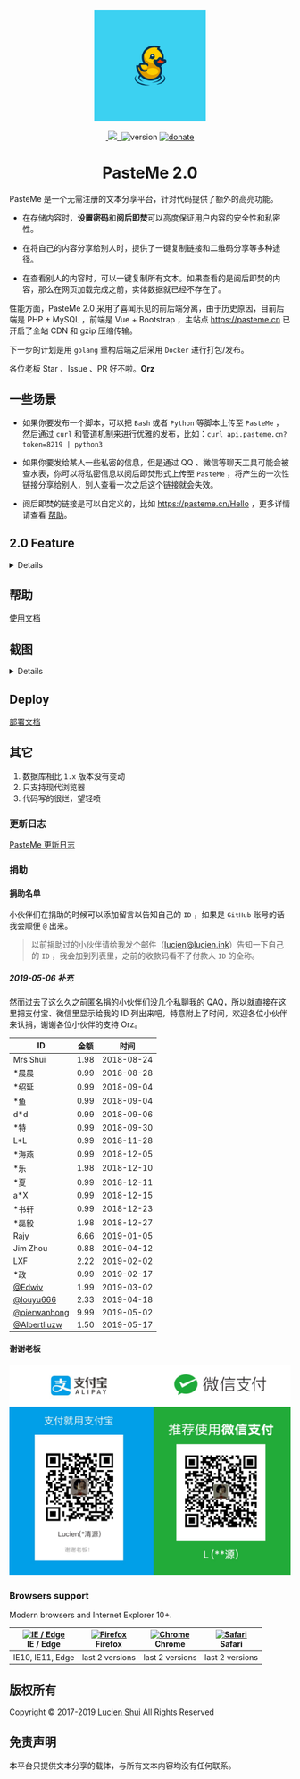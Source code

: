 <p align="center">
  <img src="https://github.com/LucienShui/gitcdn/blob/master/duck.png?raw=true" alt="" width=200>
</p>
<p align="center">
  <a href="https://github.com/LucienShui/PasteMe/tree/build">
    <img src="https://travis-ci.com/LucienShui/PasteMe.svg?branch=master" alt="">
  </a>
  <a href="https://cloud.drone.io/LucienShui/PasteMe">
    <img src="https://cloud.drone.io/api/badges/LucienShui/PasteMe/status.svg" />
  </a>
  <a href="./LICENSE">
    <img src="https://img.shields.io/eclipse-marketplace/l/notepad4e.svg" alt="">
  </a>
  <a>
    <img src="https://img.shields.io/badge/version-2.0.1-brightgreen.svg" alt="version">
  </a>
  <a href="#谢谢老板">
    <img src="https://img.shields.io/badge/%24-donate-ff69b4.svg" alt="donate">
  </a>
</p>
<div align="center">
  <h1>PasteMe 2.0</h1>
</div>

PasteMe 是一个无需注册的文本分享平台，针对代码提供了额外的高亮功能。

+ 在存储内容时，**设置密码**和**阅后即焚**可以高度保证用户内容的安全性和私密性。

+ 在将自己的内容分享给别人时，提供了一键复制链接和二维码分享等多种途径。

+ 在查看别人的内容时，可以一键复制所有文本。如果查看的是阅后即焚的内容，那么在网页加载完成之前，实体数据就已经不存在了。

性能方面，PasteMe 2.0 采用了喜闻乐见的前后端分离，由于历史原因，目前后端是 PHP + MySQL ，前端是 Vue + Bootstrap ，主站点 https://pasteme.cn 已开启了全站 CDN 和 gzip 压缩传输。

下一步的计划是用 `golang` 重构后端之后采用 `Docker` 进行打包/发布。

各位老板 Star 、Issue 、PR 好不啦。**Orz**

## 一些场景

+ 如果你要发布一个脚本，可以把 `Bash` 或者 `Python` 等脚本上传至 `PasteMe` ，然后通过 `curl` 和管道机制来进行优雅的发布，比如：`curl api.pasteme.cn?token=8219 | python3`

+ 如果你要发给某人一些私密的信息，但是通过 QQ 、微信等聊天工具可能会被查水表，你可以将私密信息以阅后即焚形式上传至 `PasteMe` ，将产生的一次性链接分享给别人，别人查看一次之后这个链接就会失效。

+ 阅后即焚的链接是可以自定义的，比如 https://pasteme.cn/Hello ，更多详情请查看 [帮助](#帮助)。

## 2.0 Feature

<details>

1. 支持的高亮
    <details>
    <summary>查看当前支持的高亮</summary>

    ```bash
    C/C++
    Java
    Python
    Bash
    HTML
    Markdown
    ```
    </details>
2. 支持多语言切换（需要写 cookie 以保存语言变动）
3. 前后端分离，前端去掉 png 和 ico 只有 200KB，后端只有 20KB，页面体积小
4. 90% 的计算移至前端，无需经过网络层，提升用户体验
5. 采用 `gzip` 传输 
6. 如果部署在域名根目录的话和以前的部署方式无异

</details>

## 帮助

[使用文档](./DOCUMENT.md)

## 截图

<details>

![homePage](https://github.com/LucienShui/gitcdn/blob/master/pasteme_home2.0.png?raw=true)

![homePageEN](https://github.com/LucienShui/gitcdn/blob/master/pasteme_home_en2.0.png?raw=true)

![chat](https://github.com/LucienShui/gitcdn/blob/master/pasteme_chat2.0.png?raw=true)

![read_once](https://github.com/LucienShui/gitcdn/blob/master/pasteme_read_once2.0.png?raw=true)

![hello_world](https://github.com/LucienShui/gitcdn/blob/master/pasteme_hello_world2.0.png?raw=true)

![success](https://github.com/LucienShui/gitcdn/blob/master/pasteme_success2.0.png?raw=true)

![success_qrcode](https://github.com/LucienShui/gitcdn/blob/master/pasteme_success_qrcode2.0.png?raw=true)
</details>

## Deploy

[部署文档](./DEPLOY.md)

## 其它

1. 数据库相比 `1.x` 版本没有变动
2. 只支持现代浏览器
3. 代码写的很烂，望轻喷

### 更新日志

[PasteMe 更新日志](https://www.lucien.ink/pasteme_log.html)

### 捐助

#### 捐助名单

小伙伴们在捐助的时候可以添加留言以告知自己的 `ID` ，如果是 `GitHub` 账号的话我会顺便 `@` 出来。

> 以前捐助过的小伙伴请给我发个邮件（lucien@lucien.ink）告知一下自己的 `ID` ，我会加到列表里，之前的收款码看不了付款人 `ID` 的全称。

##### 2019-05-06 补充

然而过去了这么久之前匿名捐的小伙伴们没几个私聊我的 QAQ，所以就直接在这里把支付宝、微信里显示给我的 ID 列出来吧，特意附上了时间，欢迎各位小伙伴来认捐，谢谢各位小伙伴的支持 Orz。

| ID | 金额 | 时间 |
|--|--|--|
| Mrs Shui | 1.98 | 2018-08-24 |
| \*晨晨 | 0.99 | 2018-08-28 |
| \*绍延 | 0.99 | 2018-09-04 |
| \*鱼 | 0.99 | 2018-09-04 |
| d\*d | 0.99 | 2018-09-06 |
| \*特 | 0.99 | 2018-09-30 |
| L\*L | 0.99 | 2018-11-28 |
| \*海燕 | 0.99 | 2018-12-05 |
| \*乐 | 1.98 | 2018-12-10 |
| \*夏 | 0.99 | 2018-12-11 |
| a\*X | 0.99 | 2018-12-15 |
| \*书轩 | 0.99 | 2018-12-23 |
| \*磊毅 | 1.98 | 2018-12-27 |
| Rajy | 6.66 | 2019-01-05 |
| Jim Zhou | 0.88 | 2019-04-12 |
| LXF | 2.22 | 2019-02-02 |
| \*政 | 0.99 | 2019-02-17 |
| [@Edwiv](https://github.com/Edwiv) | 1.99 | 2019-03-02 |
| [@louyu666](https://github.com/louyu666) | 2.33 | 2019-04-18 |
| [@oierwanhong](https://github.com/oierwanhong) | 9.99 | 2019-05-02 |
| [@Albertliuzw](https://github.com/Albertliuzw) | 1.50 | 2019-05-17 |

#### 谢谢老板

![谢谢老板](https://github.com/LucienShui/gitcdn/blob/master/pasteme_donate.png?raw=true)

### Browsers support

Modern browsers and Internet Explorer 10+.

| [<img src="https://raw.githubusercontent.com/alrra/browser-logos/master/src/edge/edge_48x48.png" alt="IE / Edge" width="24px" height="24px" />](https://godban.github.io/browsers-support-badges/)</br>IE / Edge | [<img src="https://raw.githubusercontent.com/alrra/browser-logos/master/src/firefox/firefox_48x48.png" alt="Firefox" width="24px" height="24px" />](https://godban.github.io/browsers-support-badges/)</br>Firefox | [<img src="https://raw.githubusercontent.com/alrra/browser-logos/master/src/chrome/chrome_48x48.png" alt="Chrome" width="24px" height="24px" />](https://godban.github.io/browsers-support-badges/)</br>Chrome | [<img src="https://raw.githubusercontent.com/alrra/browser-logos/master/src/safari/safari_48x48.png" alt="Safari" width="24px" height="24px" />](https://godban.github.io/browsers-support-badges/)</br>Safari |
| --------- | --------- | --------- | --------- |
| IE10, IE11, Edge| last 2 versions| last 2 versions| last 2 versions |

## 版权所有

Copyright &copy; 2017-2019 [Lucien Shui](http://www.lucien.ink) All Rights Reserved

## 免责声明

本平台只提供文本分享的载体，与所有文本内容均没有任何联系。

